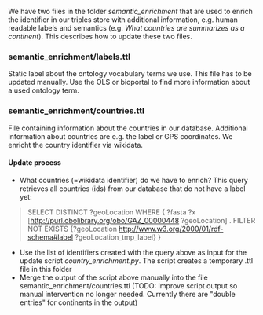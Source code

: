 We have two files in the folder *semantic_enrichment* that are used to enrich the identifier in our triples store with additional information, e.g. human readable labels and semantics (e.g. *What countries are summarizes as a continent*). This describes how to update these two files.

### semantic_enrichment/labels.ttl
Static label about the ontology vocabulary terms we use. This file has to be updated manually. Use the OLS or bioportal to find more information about a used ontology term.

### semantic_enrichment/countries.ttl
File containing information about the countries in our database. Additional information about countries are e.g. the label or GPS coordinates. We enricht the country identifier via wikidata.

#### Update process
- What countries (=wikidata identifier) do we have to enrich?
This query retrieves all countries (ids) from our database that do not have a label yet:

>SELECT DISTINCT ?geoLocation  WHERE
>{
>?fasta ?x [<http://purl.obolibrary.org/obo/GAZ_00000448> ?geoLocation] .
>FILTER NOT EXISTS {?geoLocation <http://www.w3.org/2000/01/rdf-schema#label> ?geoLocation_tmp_label}
>}

- Use the list of identifiers created with the query above as input for the update script *country_enrichment.py*. The script creates a temporary .ttl file in this folder
- Merge the output of the script above manually into the file semantic_enrichment/countries.ttl (TODO: Improve script output so manual intervention no longer needed. Currently there are "double entries" for continents in the output)
